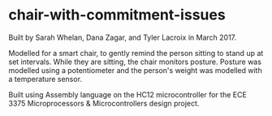 # chair-with-commitment-issues
Built by Sarah Whelan, Dana Zagar, and Tyler Lacroix in March 2017.

Modelled for a smart chair, to gently remind the person sitting to stand up at set intervals. 
While they are sitting, the chair monitors posture. Posture was modelled using a potentiometer 
and the person's weight was modelled with a temperature sensor.

Built using Assembly language on the HC12 microcontroller for the ECE 3375 Microprocessors & Microcontrollers design project.
